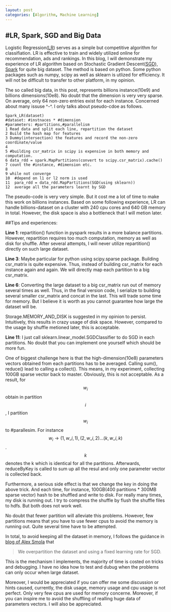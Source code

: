 ```yaml
---
layout: post
categories: [Algorithm, Machine Learning]
---
```


#LR, Spark, SGD and Big Data
---

Logistic Regression([LR][1]) serves as a simple but competitive algorithm for classifiation. LR is effective to train and widely utilized online for recommendation, ads and rankings. In this blog, I will demonstrate my experience of LR algorithm based on Stochastic Gradient Descent([SGD][2]), [Spark][3] for quite big dataset. The method is based on python. Some python packages such as numpy, scipy as well as sklearn is utlized for efficiency. It will not be difficult to transfer to other platform, in my opinion.


The so called big data, in this post, represents billions instance(10e9) and billions dimensions(10e8). No doubt that the dimension is very very sparse. On average, only 64 non-zero entries exist for each instance. Concerned about many issuse ^-^. I only talks about pseudo-cdoe as follows.

	Spark_LR(dataset)
	#dataset: #instnaces * #dimension
	#parameters: #partitions,#parallelism
	1 Read data and split each line, repartition the dataset
	2 Build the hash map for features
	3 Dummy(intersection) the features and record the non-zero coordinate/value
	4
	5 #building csr_matrix in scipy is expensive in both memory and computation.
	6 data_rdd = spark.MapPartitions(convert to scipy.csr_matrix).cache()
	7 count the #instance, #dimension etc.
	8
	9 while not converge
	10  #depend on l1 or l2 norm is used
	11 	para_rdd = data_rdd.MapPartitions(SGD(using sklearn))
	12	average all the parameters learnt by SGD
	
The pseudo-code is very very simple. But it cost me a lot of time to make this work on billions instances. Based on some following experience, LR can handle billions-dataset on a cluster with 240 cpu cores and 640 GB memory in total. However, the disk space is also a bottleneck that I will metion later.


##Tips and experiences:

**Line 1**: repartition() function in pyspark results in a more balance partitions. However, repartition requires too much computation, memory as well as disk for shuffle. After several attempts, I will never utilize repartition() directly on such large dataset.

**Line 3**: Maybe particular for python using scipy.sparse package. Building csr_matrix is quite expensive. Thus, instead of building csr_matrix for each instance again and again. We will directly map each partition to a big csr_matrix. 

**Line 6**: Converting the large dataset to a big csr_matrix run out of memory several times as well. Thus, in the final version code, I serialize to building several smaller csr_matrix and concat in the last. This will trade some time for memory. But I believe it is worth as you cannot guarantee how large the dataset will be. 

Storage.MEMORY_AND_DISK is suggested in my opinion to persist. Intuitively, this results in crazy usage of disk space. However, compared to the usage by shuffle metioned later, this is acceptable.

**Line 11**: I just call sklearn.linear_model.SGDClassifier to do SGD in each partitions. No doubt that you can implement one yourself which should be more fun. 

One of biggest challenge here is that the high-dimension(10e8) parameters vectors obtained from each partitions has to be averaged. Calling sum(), reduce() lead to calling a collect(). This means, in my experiment, collecting 100GB sparse vector back to master. Obviously, this is not acceptable. As a result, for $$w_i$$ obtain in partition $$i$$, I partition $$w_i$$ to #parallesim. For instance $$w_i \rightarrow (1,w\_{i,1}), (2,w\_{i,2})\dots(k,w\_{i,k})$$. $$k$$ denotes the k which is identical for all the partitions. Afterwards, reduceByKey is called to sum up all the resul and only one parameter vector is collected back.

Furthermore, a serious side effect is that we change the key in doing the above trick. And each time, for instance, 100GB(400 partitions * 300MB sparse vector) hash to be shuffled and write to disk. For really many times, my disk is running out. I try to compress the shuffle by flush the shuffle files to hdfs. But both does not work well. 

No doubt that fewer partition will alleviate this problems. However, few partitions means that you have to use fewer cpus to avoid the memory is running out. Quite several time have to be attempted.

In total, to avoid keeping all the dataset in memory, I follows the guidance in [blog of Alex Smola][4] that 

> We overpartition the dataset and using a fixed learning rate for SGD.

This is the mechanism I implements, the majority of time is costed on tricks and debugging. I have no idea how to test and dubug when the problems can only occur when large dataset.

Moreover, I would be appreciated if you can offer me some discussion or hints caused, currently, the disk usage, memory usage and cpu usage is not perfect. Only very few cpus are used for memory concerne. Moreover, if you can inspire me to avoid the shuffling of realling huge data of parameters vectors. I will also be appreciated.


[1]: http://en.wikipedia.org/wiki/Logistic_regression
[2]: http://en.wikipedia.org/wiki/Stochastic_gradient_descent
[3]:https://spark.apache.org/
[4]:http://blog.smola.org/post/977927287/parallel-stochastic-gradient-descent